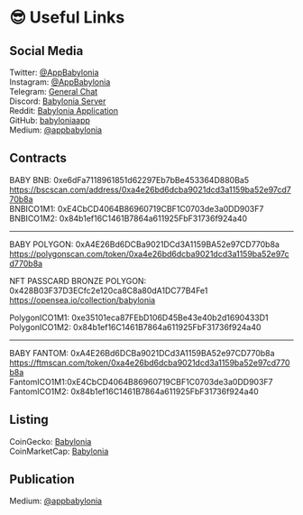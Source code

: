 # 😎 Useful Links

## Social Media

Twitter: [@AppBabylonia](https://twitter.com/AppBabylonia)</br> 
Instagram: [@AppBabylonia](https://www.instagram.com/appbabylonia/) </br>
Telegram: [General Chat](https://t.me/babyloniageneralchat)</br>
Discord: [Babylonia Server](https://discord.gg/XJzdsJZayH)</br>
Reddit: [Babylonia Application](https://www.reddit.com/r/BabyloniaApplication/)</br>
GitHub: [babyloniaapp](https://github.com/babyloniaapp)</br>
Medium: [@appbabylonia](https://medium.com/@appbabylonia)</br>


## Contracts

BABY BNB: 0xe6dFa7118961851d62297Eb7bBe453364D880Ba5 </br>
https://bscscan.com/address/0xa4e26bd6dcba9021dcd3a1159ba52e97cd770b8a </br>
BNBICO1M1: 0xE4CbCD4064B86960719CBF1C0703de3a0DD903F7 </br>
BNBICO1M2: 0x84b1ef16C1461B7864a611925FbF31736f924a40 </br>

<hr/>

BABY POLYGON: 0xA4E26Bd6DCBa9021DCd3A1159BA52e97CD770b8a </br>
https://polygonscan.com/token/0xa4e26bd6dcba9021dcd3a1159ba52e97cd770b8a </br>

NFT PASSCARD BRONZE POLYGON: 0x428B03F37D3ECfc2e120ca8C8a80dA1DC77B4Fe1 </br>
https://opensea.io/collection/babylonia

PolygonICO1M1: 0xe35101eca87FEbD106D45Be43e40b2d1690433D1 </br>
PolygonICO1M2: 0x84b1ef16C1461B7864a611925FbF31736f924a40 </br>

<hr/>

BABY FANTOM: 0xA4E26Bd6DCBa9021DCd3A1159BA52e97CD770b8a </br>
https://ftmscan.com/token/0xa4e26bd6dcba9021dcd3a1159ba52e97cd770b8a </br>
FantomICO1M1:0xE4CbCD4064B86960719CBF1C0703de3a0DD903F7 </br>
FantomICO1M2: 0x84b1ef16C1461B7864a611925FbF31736f924a40 </br>





## Listing
CoinGecko: [Babylonia](https://www.coingecko.com/en/coins/babylonia)</br>
CoinMarketCap: [Babylonia](https://coinmarketcap.com/currencies/babylonia)</br>



## Publication
Medium: [@appbabylonia](https://medium.com/@appbabylonia)
